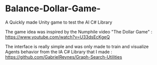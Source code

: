 # Balance-Dollar-Game-
A Quickly made Unity game to test the AI C# Library

The game idea was inspired by the Numphile video "The Dollar Game" : https://www.youtube.com/watch?v=U33dsEcKgeQ

The interface is really simple and was only made to train and visualize Agents behavior 
from the IA C# Library that I made : https://github.com/GabrielReynes/Graph-Search-Utilities
